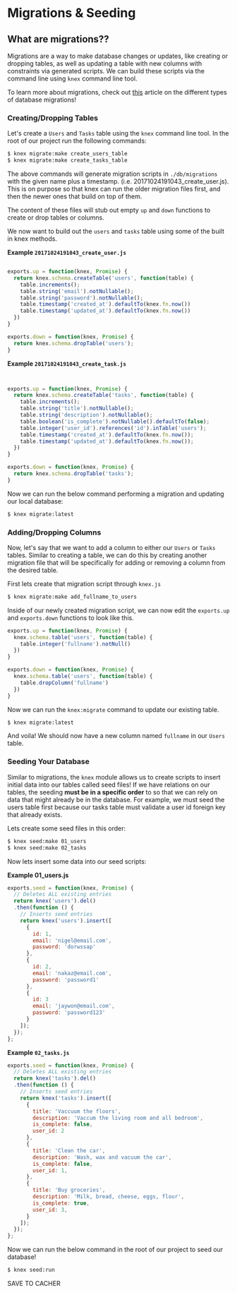 # Migrations & Seeding

## What are migrations??

Migrations are a way to make database changes or updates, like creating or dropping tables, as well as updating a table with new columns with constraints via generated scripts. We can build these scripts via the command line using `knex` command line tool.

To learn more about migrations, check out [this](https://www.openscg.com/2017/08/what-is-a-database-migration/) article on the different types of database migrations!

### Creating/Dropping Tables

Let's create a `Users` and `Tasks` table using the `knex` command line tool. In the root of our project run the following commands:

```bash
$ knex migrate:make create_users_table
$ knex migrate:make create_tasks_table
```

The above commands will generate migration scripts in `./db/migrations` with the given name plus a timestamp. (i.e. 20171024191043_create_user.js). This is on purpose so that knex can run the older migration files first, and then the newer ones that build on top of them.

The content of these files will stub out empty `up` and `down` functions to create or drop tables or columns.

We now want to build out the `users` and `tasks` table using some of the built in knex methods.

**Example `20171024191043_create_user.js`**
```javascript

exports.up = function(knex, Promise) {
  return knex.schema.createTable('users', function(table) {
    table.increments();
    table.string('email').notNullable();
    table.string('password').notNullable();
    table.timestamp('created_at').defaultTo(knex.fn.now())
    table.timestamp('updated_at').defaultTo(knex.fn.now())
  })
}

exports.down = function(knex, Promise) {
  return knex.schema.dropTable('users');
}
```

**Example `20171024191043_create_task.js`**
```javascript


exports.up = function(knex, Promise) {
  return knex.schema.createTable('tasks', function(table) {
    table.increments();
    table.string('title').notNullable();
    table.string('description').notNullable();
    table.boolean('is_complete').notNullable().defaultTo(false);
    table.integer('user_id').references('id').inTable('users');
    table.timestamp('created_at').defaultTo(knex.fn.now());
    table.timestamp('updated_at').defaultTo(knex.fn.now());
  })
}

exports.down = function(knex, Promise) {
  return knex.schema.dropTable('tasks');
}

```

Now we can run the below command performing a migration and updating our local database:

```bash
$ knex migrate:latest
```

### Adding/Dropping Columns

Now, let's say that we want to add a column to either our `Users` or `Tasks` tables. Similar to creating a table, we can do this by creating another migration file that will be specifically for adding or removing a column from the desired table. 

First lets create that migration script through `knex.js`

```bash
$ knex migrate:make add_fullname_to_users
```

Inside of our newly created migration script, we can now edit the `exports.up` and `exports.down` functions to look like this.

```javascript
exports.up = function(knex, Promise) {
  knex.schema.table('users', function(table) {
    table.integer('fullname').notNull()
  })
}

exports.down = function(knex, Promise) {
  knex.schema.table('users', function(table) {
    table.dropColumn('fullname')
  })
}
```

Now we can run the `knex:migrate` command to update our existing table.

```bash
$ knex migrate:latest
```

And voila! We should now have a new column named `fullname` in our `Users` table.

### Seeding Your Database

Similar to migrations, the `knex` module allows us to create scripts to insert initial data into our tables called seed files! If we have relations on our tables, the seeding **must be in a specific order** to so that we can rely on data that might already be in the database. For example, we must seed the users table first because our tasks table must validate a user id foreign key that already exists.

Lets create some seed files in this order:

```bash
$ knex seed:make 01_users
$ knex seed:make 02_tasks
```

Now lets insert some data into our seed scripts:

**Example 01_users.js**

```javascript
exports.seed = function(knex, Promise) {
  // Deletes ALL existing entries
  return knex('users').del()
  .then(function () {
    // Inserts seed entries
    return knex('users').insert([
      {
        id: 1,
        email: 'nigel@email.com',
        password: 'dorwssap'
      },
      {
        id: 2,
        email: 'nakaz@email.com',
        password: 'password1'
      },
      {
        id: 3
        email: 'jaywon@email.com',
        password: 'password123'
      }
    ]);
  });
};

```


**Example `02_tasks.js`**

```javascript
exports.seed = function(knex, Promise) {
  // Deletes ALL existing entries
  return knex('tasks').del()
  .then(function () {
    // Inserts seed entries
    return knex('tasks').insert([
      {
        title: 'Vaccuum the floors',
        description: 'Vaccum the living room and all bedroom',
        is_complete: false,
        user_id: 2
      },
      {
        title: 'Clean the car',
        description: 'Wash, wax and vacuum the car',
        is_complete: false,
        user_id: 1,
      },
      {
        title: 'Buy groceries',
        description: 'Milk, bread, cheese, eggs, flour',
        is_complete: true,
        user_id: 3,
      }
    ]);
  });
};
```

Now we can run the below command in the root of our project to seed our database!

```bash
$ knex seed:run
```
SAVE TO CACHER
